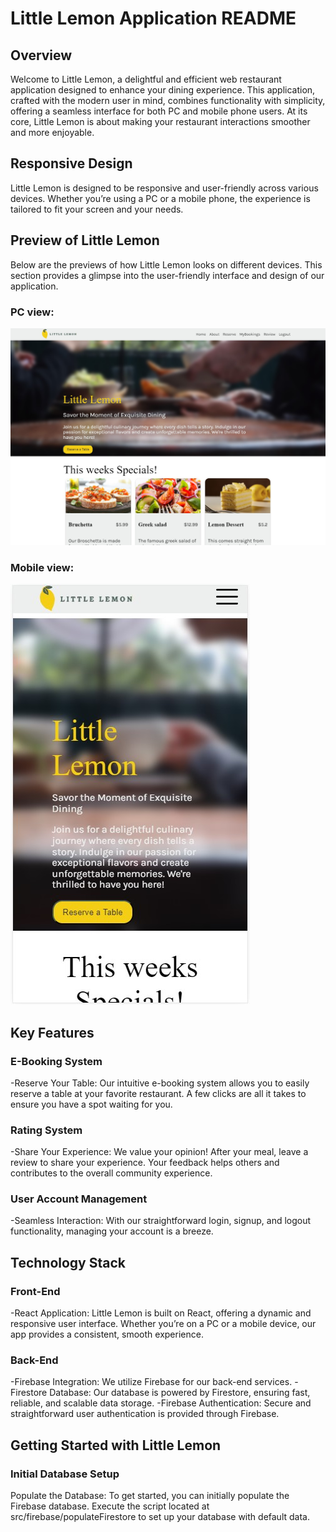 <h1>Little Lemon Application README</h1>
<h2>Overview</h2>
Welcome to Little Lemon, a delightful and efficient web restaurant application designed to enhance your dining experience. This application, crafted with the modern user in mind, combines functionality with simplicity, offering a seamless interface for both PC and mobile phone users. At its core, Little Lemon is about making your restaurant interactions smoother and more enjoyable.

<h2>Responsive Design</h2>
Little Lemon is designed to be responsive and user-friendly across various devices. Whether you’re using a PC or a mobile phone, the experience is tailored to fit your screen and your needs.

<h2>Preview of Little Lemon</h2>
Below are the previews of how Little Lemon looks on different devices. This section provides a glimpse into the user-friendly interface and design of our application.

<h3>PC view:</h3>

![Screenshot of Little Lemon on PC](./src/images/little-lemon-pc-view.jpg)

<h3>Mobile view:</h3>

![Screenshot of Little Lemon on Mobile](./src/images/little-lemon-mobile-view.jpg)

<h2>Key Features</h2>
<h3>E-Booking System</h3>
-Reserve Your Table: Our intuitive e-booking system allows you to easily reserve a table at your favorite restaurant. A few clicks are all it takes to ensure you have a spot waiting for you.

<h3>Rating System</h3>
-Share Your Experience: We value your opinion! After your meal, leave a review to share your experience. Your feedback helps others and contributes to the overall community experience.

<h3>User Account Management</h3>
-Seamless Interaction: With our straightforward login, signup, and logout functionality, managing your account is a breeze.

<h2>Technology Stack</h2>
<h3>Front-End</h3>
-React Application: Little Lemon is built on React, offering a dynamic and responsive user interface. Whether you’re on a PC or a mobile device, our app provides a consistent, smooth experience.

<h3>Back-End</h3>
-Firebase Integration: We utilize Firebase for our back-end services.
    -Firestore Database: Our database is powered by Firestore, ensuring fast, reliable, and scalable data storage.
    -Firebase Authentication: Secure and straightforward user authentication is provided through Firebase.

<h2>Getting Started with Little Lemon</h2>
<h3>Initial Database Setup</h3>
Populate the Database: To get started, you can initially populate the Firebase database. Execute the script located at src/firebase/populateFirestore to set up your database with default data.
